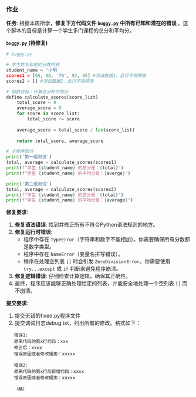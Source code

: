 ### 作业

**任务**:
根据本周所学，**修复下方代码文件 `buggy.py` 中所有已知和潜在的错误** 。这个脚本的目标是计算一个学生多门课程的总分和平均分。

**`buggy.py` (待修复)**

```python
# buggy.py

# 学生姓名和他的分数列表
student_name = "小明
scores1 = [95, 88, '76', 92, 85] #测试数据1，此行不得修改
scores2 = [] #测试数据2，此行不得修改

# 函数目标：计算总分和平均分
define calculate_scores(score_list)
    total_score = 0
    average_score = 0
    for score in score_list:
        total_score += score
    
    average_score = total_score / len(score_list)
    
    return total_score, average_score

# 主程序部分
print('第一组测试')
total, average = calculate_scores(scores1)
print(f"学生 {student_name} 的总分是：{total}")
print(f"学生 {student_name} 的平均分是：{averge}") 

print('第二组测试')
total, average = calculate_scores(scores2)
print(f"学生 {student_name} 的总分是：{total}")
print(f"学生 {student_name} 的平均分是：{average}") 
```

**修复要求**:

1.  **修复语法错误**: 找到并修正所有不符合Python语法规则的地方。
2.  **修复运行时错误**:
      * 程序中存在 `TypeError`（字符串和数字不能相加）。你需要确保所有分数都是数字类型。
      * 程序中存在 `NameError`（变量名拼写错误）。
      * 程序在处理空列表 `[]` 时会引发 `ZeroDivisionError`。你需要使用 `try...except` 或 `if` 判断来避免程序崩溃。
3.  **修复逻辑错误**: 仔细检查计算逻辑，确保其正确性。
4.  最终，程序应该能够正确处理给定的列表，并能安全地处理一个空列表 `[]` 而不崩溃。

**提交要求**:
1. 提交无错的fixed.py程序文件
2. 提交调试日志debug.txt，列出所有的修改。格式如下：
```
   错误1:
   原来代码的第x行代码：xxx
   修正后：xxxx
   错误原因或者修改理由：xxxxx
   
   错误2:
   原来代码的第x行后新增代码：xxxx
   错误原因或者修改理由：xxxxx

   （略）
```